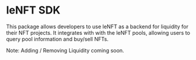 # leNFT SDK

This package allows developers to use leNFT as a backend for liquidity for their NFT projects.
It integrates with with the leNFT pools, allowing users to query pool information and buy/sell NFTs.

Note: Adding / Removing Liquidity coming soon.